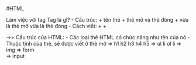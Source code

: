 #HTML

Làm việc với tag
Tag là gì?
    - Cấu trúc: 
                + tên thẻ
                + thẻ mở và thẻ đóng
                + vừa là thẻ mở vừa là thẻ đóng
    - Cách viết:
                + <tagName></tagName>
                + <tagName/>

->> Cấu trúc của HTML:
    - Các loại thẻ HTML có chức năng như tên của nó
    - Thuộc tính của thẻ, sẽ được viết ở thẻ mở
    => h1 h2 h3 h4 h5
    => ul li ol li
    => img
    => form    
    => input
